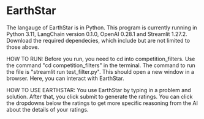 # EarthStar
The langauge of EarthStar is in Python. 
This program is currently running in Python 3.11, LangChain version 0.1.0, OpenAI 0.28.1 and Streamlit 1.27.2.
Download the required dependecies, which include but are not limited to those above.

HOW TO RUN:
Before you run, you need to cd into competition_filters. Use the command "cd competition_filters" in the terminal. The command to run the file is "streamlit run test_filter.py". This should open a new window in a browser. Here, you can interact with EarthStar.

HOW TO USE EARTHSTAR:
You use EarthStar by typing in a problem and solution. After that, you click submit to generate the ratings. You can click the dropdowns below the ratings to get more specific
reasoning from the AI about the details of your ratings.

